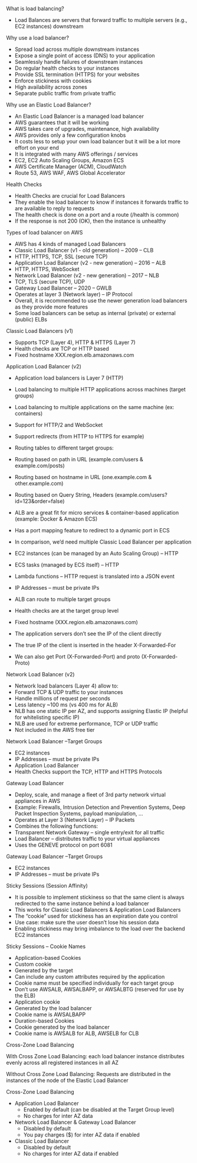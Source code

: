 What is load balancing?
- Load Balances are servers that forward traffic to multiple
servers (e.g., EC2 instances) downstream

Why use a load balancer?
- Spread load across multiple downstream instances
- Expose a single point of access (DNS) to your application
- Seamlessly handle failures of downstream instances
- Do regular health checks to your instances
- Provide SSL termination (HTTPS) for your websites
- Enforce stickiness with cookies
- High availability across zones
- Separate public traffic from private traffic

Why use an Elastic Load Balancer?
- An Elastic Load Balancer is a managed load balancer
- AWS guarantees that it will be working
- AWS takes care of upgrades, maintenance, high availability
- AWS provides only a few configuration knobs
- It costs less to setup your own load balancer but it will be a lot more effort
  on your end
- It is integrated with many AWS offerings / services
- EC2, EC2 Auto Scaling Groups, Amazon ECS
- AWS Certificate Manager (ACM), CloudWatch
- Route 53, AWS WAF, AWS Global Accelerator

Health Checks
- Health Checks are crucial for Load Balancers
- They enable the load balancer to know if instances it forwards traffic to
  are available to reply to requests
- The health check is done on a port and a route (/health is common)
- If the response is not 200 (OK), then the instance is unhealthy

Types of load balancer on AWS
- AWS has 4 kinds of managed Load Balancers
- Classic Load Balancer (v1 - old generation) – 2009 – CLB
- HTTP, HTTPS, TCP, SSL (secure TCP)
- Application Load Balancer (v2 - new generation) – 2016 – ALB
- HTTP, HTTPS, WebSocket
- Network Load Balancer (v2 - new generation) – 2017 – NLB
- TCP, TLS (secure TCP), UDP
- Gateway Load Balancer – 2020 – GWLB
- Operates at layer 3 (Network layer) – IP Protocol
- Overall, it is recommended to use the newer generation load balancers as they
  provide more features
- Some load balancers can be setup as internal (private) or external (public) ELBs


Classic Load Balancers (v1)
- Supports TCP (Layer 4), HTTP &
HTTPS (Layer 7)
- Health checks are TCP or HTTP
based
- Fixed hostname
XXX.region.elb.amazonaws.com

Application Load Balancer (v2)
- Application load balancers is Layer 7 (HTTP)
- Load balancing to multiple HTTP applications across machines
(target groups)
- Load balancing to multiple applications on the same machine
(ex: containers)
- Support for HTTP/2 and WebSocket
- Support redirects (from HTTP to HTTPS for example)
- Routing tables to different target groups:
- Routing based on path in URL (example.com/users & example.com/posts)
- Routing based on hostname in URL (one.example.com & other.example.com)
- Routing based on Query String, Headers
(example.com/users?id=123&order=false)
- ALB are a great fit for micro services & container-based application
(example: Docker & Amazon ECS)
- Has a port mapping feature to redirect to a dynamic port in ECS
- In comparison, we’d need multiple Classic Load Balancer per application
- EC2 instances (can be managed by an Auto Scaling Group) – HTTP
- ECS tasks (managed by ECS itself) – HTTP
- Lambda functions – HTTP request is translated into a JSON event
- IP Addresses – must be private IPs
- ALB can route to multiple target groups
- Health checks are at the target group level

- Fixed hostname (XXX.region.elb.amazonaws.com)
- The application servers don’t see the IP of the client directly
- The true IP of the client is inserted in the header X-Forwarded-For
- We can also get Port (X-Forwarded-Port) and proto (X-Forwarded-Proto)

Network Load Balancer (v2)
- Network load balancers (Layer 4) allow to:
- Forward TCP & UDP traffic to your instances
- Handle millions of request per seconds
- Less latency ~100 ms (vs 400 ms for ALB)
- NLB has one static IP per AZ, and supports assigning Elastic IP
(helpful for whitelisting specific IP)
- NLB are used for extreme performance, TCP or UDP traffic
- Not included in the AWS free tier

Network Load Balancer –Target Groups
- EC2 instances
- IP Addresses – must be private IPs
- Application Load Balancer
- Health Checks support the TCP, HTTP and HTTPS Protocols


Gateway Load Balancer
- Deploy, scale, and manage a fleet of 3rd party network virtual appliances in AWS
- Example: Firewalls, Intrusion Detection and
Prevention Systems, Deep Packet Inspection
Systems, payload manipulation, …
- Operates at Layer 3 (Network Layer) – IP
Packets
- Combines the following functions:
- Transparent Network Gateway – single entry/exit for all traffic
- Load Balancer – distributes traffic to your virtual appliances
- Uses the GENEVE protocol on port 6081

Gateway Load Balancer –Target Groups
- EC2 instances
- IP Addresses – must be private IPs


Sticky Sessions (Session Affinity)
- It is possible to implement stickiness so that the
same client is always redirected to the same
instance behind a load balancer
- This works for Classic Load Balancers &
Application Load Balancers
- The “cookie” used for stickiness has an
expiration date you control
- Use case: make sure the user doesn’t lose his
session data
- Enabling stickiness may bring imbalance to the
load over the backend EC2 instances

Sticky Sessions – Cookie Names
- Application-based Cookies
- Custom cookie
- Generated by the target
- Can include any custom attributes required by the application
- Cookie name must be specified individually for each target group
- Don’t use AWSALB, AWSALBAPP, or AWSALBTG (reserved for use by the ELB)
- Application cookie
- Generated by the load balancer
- Cookie name is AWSALBAPP
- Duration-based Cookies
- Cookie generated by the load balancer
- Cookie name is AWSALB for ALB, AWSELB for CLB


Cross-Zone Load Balancing

With Cross Zone Load Balancing:
each load balancer instance distributes evenly
across all registered instances in all AZ

Without Cross Zone Load Balancing:
Requests are distributed in the instances of the
node of the Elastic Load Balancer

Cross-Zone Load Balancing
- Application Load Balancer 
  - Enabled by default (can be disabled at the Target Group level) 
  - No charges for inter AZ data 
- Network Load Balancer & Gateway Load Balancer 
  - Disabled by default 
  - You pay charges ($) for inter AZ data if enabled 
- Classic Load Balancer 
  - Disabled by default 
  - No charges for inter AZ data if enabled



